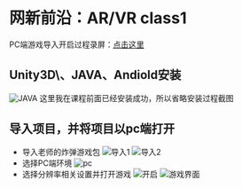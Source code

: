 # 网新前沿：AR/VR class1
PC端游戏导入开启过程录屏：[点击这里]()
## Unity3D\、JAVA、Andiold安装
![JAVA](https://upload-images.jianshu.io/upload_images/9455351-2b13cacd3054c19d.png?imageMogr2/auto-orient/strip%7CimageView2/2/w/1240)
这里我在课程前面已经安装成功，所以省略安装过程截图
## 导入项目，并将项目以pc端打开
 * 导入老师的炸弹游戏包
![导入1](https://upload-images.jianshu.io/upload_images/9455351-6f29d967497eb15a.png?imageMogr2/auto-orient/strip%7CimageView2/2/w/1240)
![导入2](https://upload-images.jianshu.io/upload_images/9455351-8ee346b3a4b66358.png?imageMogr2/auto-orient/strip%7CimageView2/2/w/1240)
 * 选择PC端环境 
![pc](https://upload-images.jianshu.io/upload_images/9455351-f96a906f95fd43b8.png?imageMogr2/auto-orient/strip%7CimageView2/2/w/1240)
 * 选择分辨率相关设置并打开游戏
![开启](https://upload-images.jianshu.io/upload_images/9455351-7e1a85d244ad31b2.png?imageMogr2/auto-orient/strip%7CimageView2/2/w/1240)
![游戏界面](https://upload-images.jianshu.io/upload_images/9455351-0af335179487bb0f.png?imageMogr2/auto-orient/strip%7CimageView2/2/w/1240)
